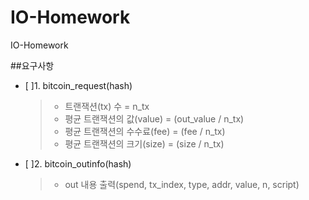 # IO-Homework
IO-Homework

##요구사항
- [ ]1. bitcoin_request(hash)
  >+ 트랜잭션(tx) 수 = n_tx
  >+ 평균 트랜잭션의 값(value) = (out_value / n_tx)
  >+ 평균 트랜잭션의 수수료(fee) = (fee / n_tx)
  >+ 평균 트랜잭션의 크기(size) = (size / n_tx)

- [ ]2. bitcoin_outinfo(hash)
  >+ out 내용 출력(spend, tx_index, type, addr, value, n, script)